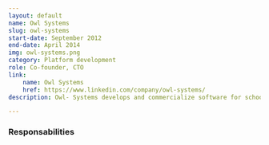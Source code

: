 ```yaml
---
layout: default
name: Owl Systems
slug: owl-systems
start-date: September 2012
end-date: April 2014
img: owl-systems.png
category: Platform development
role: Co-founder, CTO
link:
    name: Owl Systems
    href: https://www.linkedin.com/company/owl-systems/
description: Owl- Systems develops and commercialize software for schools, facilitating the job of the teachers both in a more interesting learning experience for the kids, and in a more effective communication with the parents.

---
```


### Responsabilities
